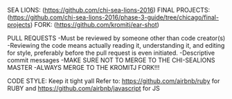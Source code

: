 SEA LIONS: (https://github.com/chi-sea-lions-2016)
FINAL PROJECTS: (https://github.com/chi-sea-lions-2016/phase-3-guide/tree/chicago/final-projects)
FORK: (https://github.com/kromitj/ear-shot)


PULL REQUESTS
-Must be reviewed by someone other than code creator(s)
-Reviewing the code means actually reading it, understanding it, and editing for style, preferably before the pull request is even initiated.
-Descriptive commit messages
-MAKE SURE NOT TO MERGE TO THE CHI-SEALIONS MASTER
-ALWAYS MERGE TO THE KROMITJ FORK!!!

CODE STYLE:
Keep it tight yall
Refer to:
https://github.com/airbnb/ruby for RUBY
and
https://github.com/airbnb/javascript for JS
